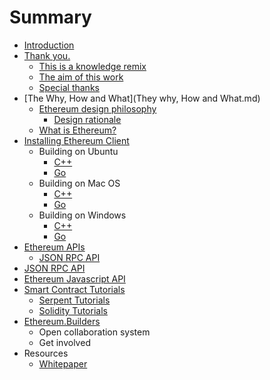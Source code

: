 # Summary

* [Introduction](README.md)
* [Thank you.](thank_you.md)
   * [This is a knowledge remix](this_is_a_knowledge_remix.md)
   * [The aim of this work](the_aim_of_this_work.md)
   * [Special thanks](special_thanks.md)
* [The Why, How and What](They why, How and What.md)
   * [Ethereum design philosophy](design_philosophy.md)
       * [Design rationale](design_rationale.md)
   * [What is Ethereum?](what_is_ethereum.md)
* [Installing Ethereum Client](installing_ethereum.md)
   * Building on Ubuntu
       * [C++](ubuntu_cpp_build.md)
       * [Go](ubuntu_go_build.md)
   * Building on Mac OS
       * [C++](mac_cpp_build.md)
       * [Go](mac_go_build.md)
   * Building on Windows
       * [C++](win_cpp_build.md)
       * [Go](win_go_build.md)
* [Ethereum APIs](ethereum_apis.md)
   * [JSON RPC API](ethereum_json_rpc.md)
* [JSON RPC API](ethereum_json_rpc.md)
* [Ethereum Javascript API](ethereum_javascript_api.md)
* [Smart Contract Tutorials](smart_contract_tutorials.md)
   * [Serpent Tutorials](serpent_tutorials.md)
   * [Solidity Tutorials](solidity_tutorials.md)
* [Ethereum.Builders](ethereumbuilders.md)
   * Open collaboration system
   * Get involved
* Resources
   * [Whitepaper](whitepaper.md)


